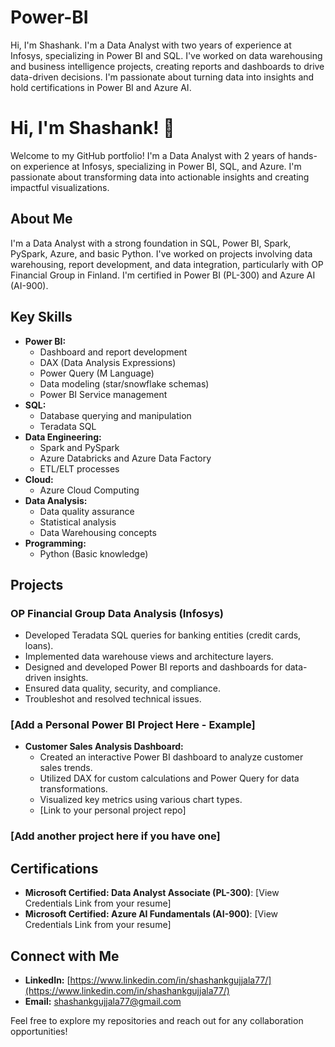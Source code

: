 # Power-BI
Hi, I'm Shashank. I'm a Data Analyst with two years of experience at Infosys, specializing in Power BI and SQL. I've worked on data warehousing and business intelligence projects, creating reports and dashboards to drive data-driven decisions. I'm passionate about turning data into insights and hold certifications in Power BI and Azure AI.
# Hi, I'm Shashank! 👋

Welcome to my GitHub portfolio! I'm a Data Analyst with 2 years of hands-on experience at Infosys, specializing in Power BI, SQL, and Azure. I'm passionate about transforming data into actionable insights and creating impactful visualizations.

## About Me

I'm a Data Analyst with a strong foundation in SQL, Power BI, Spark, PySpark, Azure, and basic Python. I've worked on projects involving data warehousing, report development, and data integration, particularly with OP Financial Group in Finland. I'm certified in Power BI (PL-300) and Azure AI (AI-900).

## Key Skills

* **Power BI:**
    * Dashboard and report development
    * DAX (Data Analysis Expressions)
    * Power Query (M Language)
    * Data modeling (star/snowflake schemas)
    * Power BI Service management
* **SQL:**
    * Database querying and manipulation
    * Teradata SQL
* **Data Engineering:**
    * Spark and PySpark
    * Azure Databricks and Azure Data Factory
    * ETL/ELT processes
* **Cloud:**
    * Azure Cloud Computing
* **Data Analysis:**
    * Data quality assurance
    * Statistical analysis
    * Data Warehousing concepts
* **Programming:**
    * Python (Basic knowledge)

## Projects

### OP Financial Group Data Analysis (Infosys)

* Developed Teradata SQL queries for banking entities (credit cards, loans).
* Implemented data warehouse views and architecture layers.
* Designed and developed Power BI reports and dashboards for data-driven insights.
* Ensured data quality, security, and compliance.
* Troubleshot and resolved technical issues.

### [Add a Personal Power BI Project Here - Example]

* **Customer Sales Analysis Dashboard:**
    * Created an interactive Power BI dashboard to analyze customer sales trends.
    * Utilized DAX for custom calculations and Power Query for data transformations.
    * Visualized key metrics using various chart types.
    * [Link to your personal project repo]

### [Add another project here if you have one]

## Certifications

* **Microsoft Certified: Data Analyst Associate (PL-300)**: [View Credentials Link from your resume]
* **Microsoft Certified: Azure AI Fundamentals (AI-900)**: [View Credentials Link from your resume]

## Connect with Me

* **LinkedIn:** [https://www.linkedin.com/in/shashankgujjala77/](https://www.linkedin.com/in/shashankgujjala77/)
* **Email:** shashankgujjala77@gmail.com

Feel free to explore my repositories and reach out for any collaboration opportunities!
